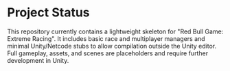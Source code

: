 # Project Status

This repository currently contains a lightweight skeleton for "Red Bull Game: Extreme Racing". It includes basic race and multiplayer managers and minimal Unity/Netcode stubs to allow compilation outside the Unity editor. Full gameplay, assets, and scenes are placeholders and require further development in Unity.
